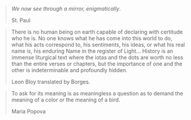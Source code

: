 > *We now see through a mirror, enigmatically*.
>
> St. Paul



> There is no human being on earth capable of declaring with certitude who he is. No one knows what he has come into this world to do, what his acts correspond to, his sentiments, his ideas, or what his real name is, his enduring Name in the register of Light… History is an immense liturgical text where the iotas and the dots are worth no less than the entire verses or chapters, but the importance of one and the other is indeterminable and profoundly hidden.
>
> Leon Bloy translated by Borges.



> To ask for its meaning is as meaningless a question as to demand the meaning of a color or the meaning of a bird.
>
> Maria Popova

